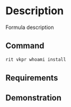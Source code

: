 # Description

Formula description

## Command

```bash
rit vkpr whoami install
```

## Requirements

## Demonstration
